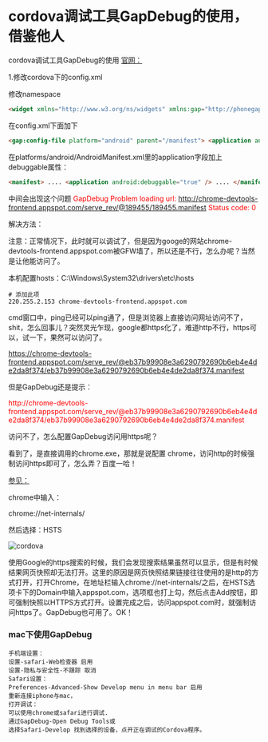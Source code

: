 # cordova调试工具GapDebug的使用，借鉴他人

cordova调试工具GapDebug的使用
[官网：](https://www.genuitec.com/products/gapdebug/)

1.修改cordova下的config.xml

修改namespace
```html
<widget xmlns="http://www.w3.org/ns/widgets" xmlns:gap="http://phonegap.com/ns/1.0" xmlns:android="http://schemas.android.com/apk/res/android" id="me.app.id" version="1.0.0">
```

在config.xml下面加下
```html
<gap:config-file platform="android" parent="/manifest"> <application android:debuggable="true" /> </gap:config-file>
```

在platforms/android/AndroidManifest.xml里的application字段加上debuggable属性：
```html
<manifest> .... <application android:debuggable="true" /> .... </manifest>
```

中间会出现这个问题
<font color=red>GapDebug Problem loading url: http://chrome-devtools-frontend.appspot.com/serve_rev/@189455/189455.manifest
Status code: 0</font>

解决方法：

注意：正常情况下，此时就可以调试了，但是因为googe的网站chrome-devtools-frontend.appspot.com被GFW墙了，所以还是不行，怎么办呢？当然是让他能访问了。

本机配置hosts：C:\Windows\System32\drivers\etc\hosts
```
# 添加此项
220.255.2.153 chrome-devtools-frontend.appspot.com
```

cmd窗口中，ping已经可以ping通了，但是浏览器上直接访问网址访问不了，shit，怎么回事儿？突然灵光乍现，google都https化了，难道http不行，https可以，试一下，果然可以访问了。

https://chrome-devtools-frontend.appspot.com/serve_rev/@eb37b99908e3a6290792690b6eb4e4de2da8f374/eb37b99908e3a6290792690b6eb4e4de2da8f374.manifest

但是GapDebug还是提示：

<font color=red>
http://chrome-devtools-frontend.appspot.com/serve_rev/@eb37b99908e3a6290792690b6eb4e4de2da8f374/eb37b99908e3a6290792690b6eb4e4de2da8f374.manifest
</font>

访问不了，怎么配置GapDebug访问用https呢？

看到了，是直接调用的chrome.exe，那就是说配置 chrome，访问http的时候强制访问https即可了，怎么弄？百度一哈！

[参见：](http://roll.sohu.com/20140716/n402320421.shtml)

chrome中输入：

chrome://net-internals/

然后选择：HSTS

![cordova](/work/Cordova/gapdebug.png)

使用Google的https搜索的时候，我们会发现搜索结果虽然可以显示，但是有时候结果网页快照却无法打开。这里的原因是网页快照结果链接往往使用的是http的方式打开，打开Chrome，在地址栏输入chrome://net-internals/之后，在HSTS选项卡下的Domain中输入appspot.com，选项框也打上勾，然后点击Add按钮，即可强制快照以HTTPS方式打开。设置完成之后，访问appspot.com时，就强制访问https了。GapDebug也可用了。OK！


### mac下使用GapDebug
```
手机端设置： 
设置-safari-Web检查器 启用 
设置-隐私与安全性-不跟踪 取消 
Safari设置： 
Preferences-Advanced-Show Develop menu in menu bar 启用
重新连接iphone与mac， 
打开调试： 
可以使用chrome或safari进行调试. 
通过GapDebug-Open Debug Tools或 
选择Safari-Develop 找到选择的设备，点开正在调试的Cordova程序。
```
